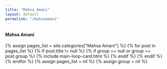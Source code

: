 ```yaml
---
title: "Mahsa Amani"
layout: default
permalink: "/mahsaamani"
---
```


<div class="container">
    <div class="row justify-content-center">
        <h4 class="font-weight-bold spanborder text-capitalize"><span>Mahsa Amani</span></h4>
        {% assign pages_list = site.categories["Mahsa Amani"] %}
        {% for post in pages_list %}
        {% if post.title != null %}
          {% if group == null or group == post.group %}
            {% include main-loop-card.html %}
          {% endif %}
        {% endif %}
        {% endfor %}
        {% assign pages_list = nil %}
        {% assign group = nil %}
    </div>
</div>
